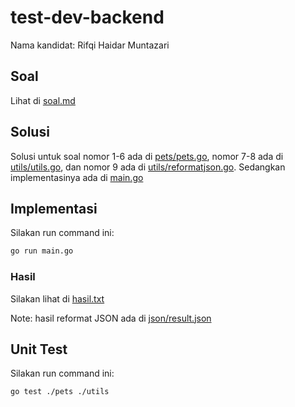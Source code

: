 # test-dev-backend

Nama kandidat: Rifqi Haidar Muntazari

## Soal
Lihat di [soal.md](soal.md)

## Solusi
Solusi untuk soal nomor 1-6 ada di [pets/pets.go](pets/pets.go), nomor 7-8 ada di [utils/utils.go](utils/utils.go), dan nomor 9 ada di [utils/reformatjson.go](utils/reformatjson.go). Sedangkan implementasinya ada di [main.go](main.go)

## Implementasi
Silakan run command ini:
```bash
go run main.go
```
### Hasil
Silakan lihat di [hasil.txt](hasil.txt)

Note: hasil reformat JSON ada di [json/result.json](json/result.json)

## Unit Test
Silakan run command ini:
```bash
go test ./pets ./utils
```